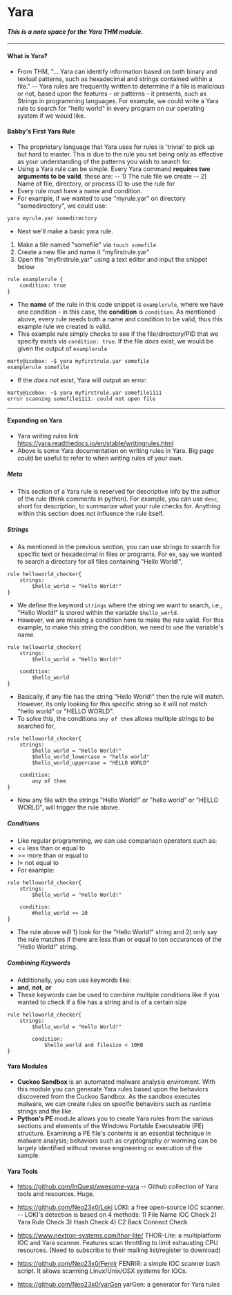 # Yara
#### *This is a note space for the Yara THM module.*
---

#### What is Yara?
- From THM, "... Yara can identify information based on both binary and textual patterns, such as hexadecimal and strings contained within a file."
-- Yara rules are frequently written to determine if a file is malicious or not, based upon the features - or patterns - it presents, such as Strings in programming languages. For example, we could write a Yara rule to search for "hello world" in every program on our operating system if we would like. 

#### Babby's First Yara Rule
- The proprietary language that Yara uses for rules is 'trivial' to pick up but hard to master. This is due to the rule you set being only as effective as your understanding of the patterns you wish to search for.
- Using a Yara rule can be simple. Every Yara command **requires two arguments to be vaild**, these are:
-- 1) The rule file we create
-- 2) Name of file, directory, or process ID to use the rule for
- Every rule must have a name and condition.
- For example, if we wanted to use "myrule.yar" on directory "somedirectory", we could use:
```
yara myrule.yar somedirectory
```
- Next we'll make a basic yara rule.
1) Make a file named "somefile" via ```touch somefile```
2) Create a new file and name it "myfirstrule.yar"
3) Open the "myfirstrule.yar" using a text editor and input the snippet below
```
rule examplerule {
    condition: true
}
```
- The **name** of the rule in this code snippet is ```examplerule```, where we have one condition - in this case, the **condition** is ```condition```. As mentioned above, every rule needs both a name and condition to be valid, thus this example rule we created is valid.
- This example rule simply checks to see if the file/directory/PID that we specify exists via ```condition: true```. If the file *does* exist, we would be given the output of ```examplerule```
``` 
marty@icebox: ~$ yara myfirstrule.yar somefile
examplerule somefile
```
- If the *does not* exist, Yara will output an error:
```
marty@icebox: ~$ yara myfirstrule.yar somefile1111
error scanning somefile1111: could not open file
```
---
#### Expanding on Yara
- Yara writing rules link https://yara.readthedocs.io/en/stable/writingrules.html
- Above is some Yara documentation on writing rules in Yara. Big page could be useful to refer to when writing rules of your own.

##### Meta
- This section of a Yara rule is reserved for descriptive info by the author of the rule (think comments in python). For example, you can use ```desc```, short for description, to summarize what your rule checks for. Anything within this section does not influence the rule itself.

##### Strings
- As mentioned in the previous section, you can use strings to search for specific text or hexadecimal in files or programs. For ex, say we wanted to search a directory for all files containing "Hello World!",
```
rule helloworld_checker{
    strings:
        $hello_world = "Hello World!"
}
```
- We define the keyword ```strings``` where the string we want to search, i.e., "Hello World!" is stored within the variable ```$hello_world```. 
- However, we are missing a condition here to make the rule valid. For this example, to make this string the condition, we need to use the variable's name.
```
rule helloworld_checker{
    strings:
        $hello_world = "Hello World!"
        
    condition:
        $hello_world
}
```
- Basically, if any file has the string "Hello World!" then the rule will match. However, its only looking for this specific string so it will not match "hello world" or "HELLO WORLD".
- To solve this, the conditions ```any of them``` allows multiple strings to be searched for,
```
rule helloworld_checker{
    strings:
        $hello_world = "Hello World!"
        $hello_world_lowercase = "hello world"
		$hello_world_uppercase = "HELLO WORLD"

	condition:
		any of them
}
```
- Now any file with the strings "Hello World!" or "hello world" or "HELLO WORLD", will trigger the rule above.

##### Conditions
- Like regular programming, we can use comparison operators such as:
- <= less than or equal to
- \>= more than or equal to
- != not equal to
- For example:
```
rule helloworld_checker{
	strings:
		$hello_world = "Hello World!"

	condition:
        #hello_world <= 10
}
```
- The rule above will 1) look for the "Hello World!" string and 2) only say the rule matches if there are less than or equal to ten occurances of the "Hello World!" string.

##### Combining Keywords
- Additionally, you can use keywords like:
- **and**, **not**, **or**
- These keywords can be used to combine multiple conditions like if you wanted to check if a file has a string and is of a certain size
```
rule helloworld_checker{
	strings:
		$hello_world = "Hello World!" 
        
        condition:
	        $hello_world and filesize < 10KB 
}
```
#### Yara Modules
- **Cuckoo Sandbox** is an automated malware analysis enviroment. With this module you can generate Yara rules based upon the behaviors discovered from the Cuckoo Sandbox. As the sandbox executes malware, we can create rules on specific behaviors such as runtime strings and the like.
- **Python's PE** module allows you to create Yara rules from the various sections and elements of the Windows Portable Executeable (PE) structure. Examining a PE file's contents is an essential technique in malware analysis; behaviors such as cryptography or worming can be largely identified without reverse engineering or execution of the sample.

#### Yara Tools
- https://github.com/InQuest/awesome-yara
-- Github collection of Yara tools and resources. Huge.

- https://github.com/Neo23x0/Loki LOKI: a free open-source IOC scanner.
-- LOKI's detection is based on 4 methods: 1) File Name IOC Check 2) Yara Rule Check 3) Hash Check 4) C2 Back Connect Check

- https://www.nextron-systems.com/thor-lite/ THOR-Lite: a multiplatform IOC and Yara scanner. Features scan throttling to limit exhausting CPU resources. (Need to subscribe to their mailing list/register to download)

- https://github.com/Neo23x0/Fenrir FENRIR: a simple IOC scanner bash script. It allows scanning Linux/Unix/OSX systems for IOCs.

- https://github.com/Neo23x0/yarGen yarGen: a generator for Yara rules

